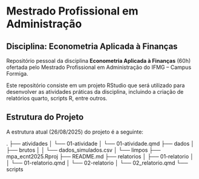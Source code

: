 # Mestrado Profissional em Administração 

## Disciplina: Econometria Aplicada à Finanças 

Repositório pessoal da disciplina **Econometria Aplicada à Finanças** (60h) 
ofertada pelo Mestrado Profissional em Administração do IFMG – Campus Formiga. 

Este repositório consiste em um projeto RStudio que será utilizado para 
desenvolver as atividades práticas da disciplina, incluindo a criação de 
relatórios quarto, scripts R, entre outros.

## Estrutura do Projeto

A estrutura atual (26/08/2025) do projeto é a seguinte:

.
├── atividades
│   └── 01-atividade
│       └── 01-atividade.qmd
├── dados
│   ├── brutos
│   │   └── dados_simulados.csv
│   └── limpos
├── mpa_ecnt2025.Rproj
├── README.md
├── relatorios
│   ├── 01-relatorio
│   │   └── 01-relatorio.qmd
│   └── 02-relatorio
│       └── 02_relatorio.qmd
└── scripts